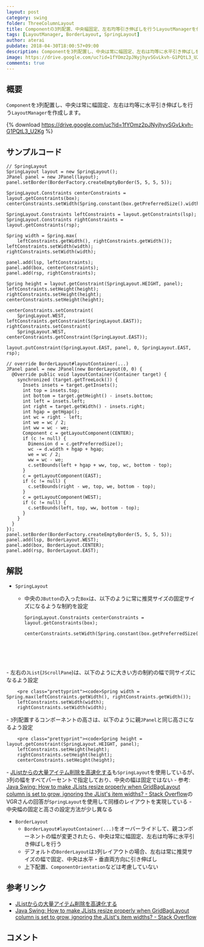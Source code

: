 ```yaml
---
layout: post
category: swing
folder: ThreeColumnLayout
title: Componentの3列配置、中央幅固定、左右均等引き伸ばしを行うLayoutManagerを作成する
tags: [LayoutManager, BorderLayout, SpringLayout]
author: aterai
pubdate: 2018-04-30T18:00:57+09:00
description: Componentを3列配置し、中央は常に幅固定、左右は均等に水平引き伸ばしを行うLayoutManagerを作成します。
image: https://drive.google.com/uc?id=1fYOmz2pJNyjhyvSGvLkvh-G1PQtL3_U2Kg
comments: true
---
```

## 概要
`Component`を`3`列配置し、中央は常に幅固定、左右は均等に水平引き伸ばしを行う`LayoutManager`を作成します。

{% download https://drive.google.com/uc?id=1fYOmz2pJNyjhyvSGvLkvh-G1PQtL3_U2Kg %}

## サンプルコード
<pre class="prettyprint"><code>// SpringLayout
SpringLayout layout = new SpringLayout();
JPanel panel = new JPanel(layout);
panel.setBorder(BorderFactory.createEmptyBorder(5, 5, 5, 5));

SpringLayout.Constraints centerConstraints = layout.getConstraints(box);
centerConstraints.setWidth(Spring.constant(box.getPreferredSize().width));

SpringLayout.Constraints leftConstraints = layout.getConstraints(lsp);
SpringLayout.Constraints rightConstraints = layout.getConstraints(rsp);

Spring width = Spring.max(
    leftConstraints.getWidth(), rightConstraints.getWidth());
leftConstraints.setWidth(width);
rightConstraints.setWidth(width);

panel.add(lsp, leftConstraints);
panel.add(box, centerConstraints);
panel.add(rsp, rightConstraints);

Spring height = layout.getConstraint(SpringLayout.HEIGHT, panel);
leftConstraints.setHeight(height);
rightConstraints.setHeight(height);
centerConstraints.setHeight(height);

centerConstraints.setConstraint(
    SpringLayout.WEST, leftConstraints.getConstraint(SpringLayout.EAST));
rightConstraints.setConstraint(
    SpringLayout.WEST, centerConstraints.getConstraint(SpringLayout.EAST));

layout.putConstraint(SpringLayout.EAST, panel, 0, SpringLayout.EAST, rsp);

// override BorderLayout#layoutContainer(...)
JPanel panel = new JPanel(new BorderLayout(0, 0) {
  @Override public void layoutContainer(Container target) {
    synchronized (target.getTreeLock()) {
      Insets insets = target.getInsets();
      int top = insets.top;
      int bottom = target.getHeight() - insets.bottom;
      int left = insets.left;
      int right = target.getWidth() - insets.right;
      int hgap = getHgap();
      int wc = right - left;
      int we = wc / 2;
      int ww = wc - we;
      Component c = getLayoutComponent(CENTER);
      if (c != null) {
        Dimension d = c.getPreferredSize();
        wc -= d.width + hgap + hgap;
        we = wc / 2;
        ww = wc - we;
        c.setBounds(left + hgap + ww, top, wc, bottom - top);
      }
      c = getLayoutComponent(EAST);
      if (c != null) {
        c.setBounds(right - we, top, we, bottom - top);
      }
      c = getLayoutComponent(WEST);
      if (c != null) {
        c.setBounds(left, top, ww, bottom - top);
      }
    }
  }
});
panel.setBorder(BorderFactory.createEmptyBorder(5, 5, 5, 5));
panel.add(lsp, BorderLayout.WEST);
panel.add(box, BorderLayout.CENTER);
panel.add(rsp, BorderLayout.EAST);
</code></pre>

## 解説
- `SpringLayout`
    - 中央の`JButton`の入った`Box`は、以下のように常に推奨サイズの固定サイズになるような制約を設定
        
        <pre class="prettyprint"><code>SpringLayout.Constraints centerConstraints = layout.getConstraints(box);
        centerConstraints.setWidth(Spring.constant(box.getPreferredSize().width));
</code></pre>
    - 左右の`JList`(`JScrollPane`)は、以下のように大きい方の制約の幅で同サイズになるよう設定
        
        <pre class="prettyprint"><code>Spring width = Spring.max(leftConstraints.getWidth(), rightConstraints.getWidth());
        leftConstraints.setWidth(width);
        rightConstraints.setWidth(width);
</code></pre>
    - `3`列配置するコンポーネントの高さは、以下のように親`JPanel`と同じ高さになるよう設定
        
        <pre class="prettyprint"><code>Spring height = layout.getConstraint(SpringLayout.HEIGHT, panel);
        leftConstraints.setHeight(height);
        rightConstraints.setHeight(height);
        centerConstraints.setHeight(height);
</code></pre>
    - [JListからの大量アイテム削除を高速化する](https://ateraimemo.com/Swing/FastRemoveOfListItems.html)も`SpringLayout`を使用しているが、`3`列の幅をすべてパーセントで指定しており、中央の幅は固定ではない
    - 参考: [Java Swing: How to make JLists resize properly when GridBagLayout column is set to grow, ignoring the JList's item widths? - Stack Overflow](https://stackoverflow.com/questions/49978526/java-swing-how-to-make-jlists-resize-properly-when-gridbaglayout-column-is-set/50009817#50009817)のVGRさんの回答が`SpringLayout`を使用して同様のレイアウトを実現している
        - 中央幅の固定と高さの設定方法が少し異なる
- `BorderLayout`
    - `BorderLayout#layoutContainer(...)`をオーバーライドして、親コンポーネントの幅が変更されたら、中央は常に幅固定、左右は均等に水平引き伸ばしを行う
    - デフォルトの`BorderLayout`は`3`列レイアウトの場合、左右は常に推奨サイズの幅で固定、中央は水平・垂直両方向に引き伸ばし
    - 上下配置、`ComponentOrientation`などは考慮していない

<!-- dummy comment line for breaking list -->

## 参考リンク
- [JListからの大量アイテム削除を高速化する](https://ateraimemo.com/Swing/FastRemoveOfListItems.html)
- [Java Swing: How to make JLists resize properly when GridBagLayout column is set to grow, ignoring the JList's item widths? - Stack Overflow](https://stackoverflow.com/questions/49978526/java-swing-how-to-make-jlists-resize-properly-when-gridbaglayout-column-is-set/50009817#50009817)

<!-- dummy comment line for breaking list -->

## コメント
